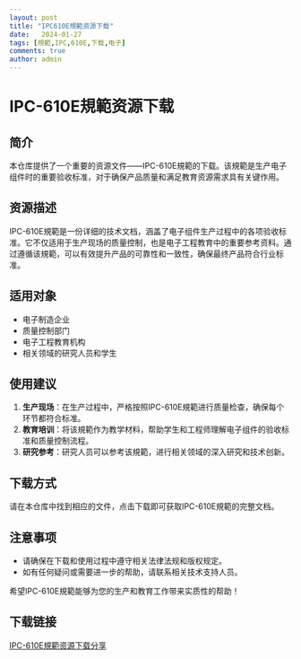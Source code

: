 ```yaml
---
layout: post
title: "IPC610E規範资源下载"
date:   2024-01-27
tags: [規範,IPC,610E,下载,电子]
comments: true
author: admin
---
```

# IPC-610E規範资源下载

## 简介
本仓库提供了一个重要的资源文件——IPC-610E規範的下载。该規範是生产电子组件时的重要验收标准，对于确保产品质量和满足教育资源需求具有关键作用。

## 资源描述
IPC-610E規範是一份详细的技术文档，涵盖了电子组件生产过程中的各项验收标准。它不仅适用于生产现场的质量控制，也是电子工程教育中的重要参考资料。通过遵循该規範，可以有效提升产品的可靠性和一致性，确保最终产品符合行业标准。

## 适用对象
- 电子制造企业
- 质量控制部门
- 电子工程教育机构
- 相关领域的研究人员和学生

## 使用建议
1. **生产现场**：在生产过程中，严格按照IPC-610E規範进行质量检查，确保每个环节都符合标准。
2. **教育培训**：将该規範作为教学材料，帮助学生和工程师理解电子组件的验收标准和质量控制流程。
3. **研究参考**：研究人员可以参考该規範，进行相关领域的深入研究和技术创新。

## 下载方式
请在本仓库中找到相应的文件，点击下载即可获取IPC-610E規範的完整文档。

## 注意事项
- 请确保在下载和使用过程中遵守相关法律法规和版权规定。
- 如有任何疑问或需要进一步的帮助，请联系相关技术支持人员。

希望IPC-610E規範能够为您的生产和教育工作带来实质性的帮助！

## 下载链接

[IPC-610E規範资源下载分享](https://pan.quark.cn/s/dfeab7a61826)